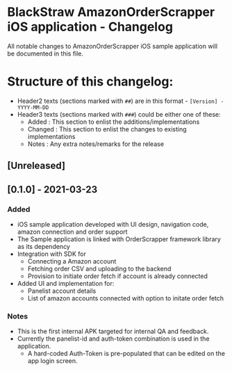 # BlackStraw AmazonOrderScrapper iOS application - Changelog

All notable changes to AmazonOrderScrapper iOS sample application will be documented 
in this file.

# Structure of this changelog:

- Header2 texts (sections marked with `##`) are in this format - `[Version] - YYYY-MM-DD`
- Header3 texts (sections marked with `###`) could be either one of these:
  - Added : This section to enlist the additions/implementations 
  - Changed : This section to enlist the changes to existing implementations
  - Notes : Any extra notes/remarks for the release

## [Unreleased]


## [0.1.0] - 2021-03-23

### Added

- iOS sample application developed with UI design, navigation code, amazon connection 
   and order support
- The Sample application is linked with OrderScrapper framework library as its dependency
- Integration with SDK for
   - Connecting a Amazon account
   - Fetching order CSV and uploading to the backend
   - Provision to initiate order fetch if account is already connected
- Added UI and implementation for:
   - Panelist account details
   - List of amazon accounts connected with option to initate order fetch
   
### Notes
- This is the first internal APK targeted for internal QA and feedback.
- Currently the panelist-id and auth-token combination is used in the application.
   - A hard-coded Auth-Token is pre-populated that can be edited on the app login screen.
